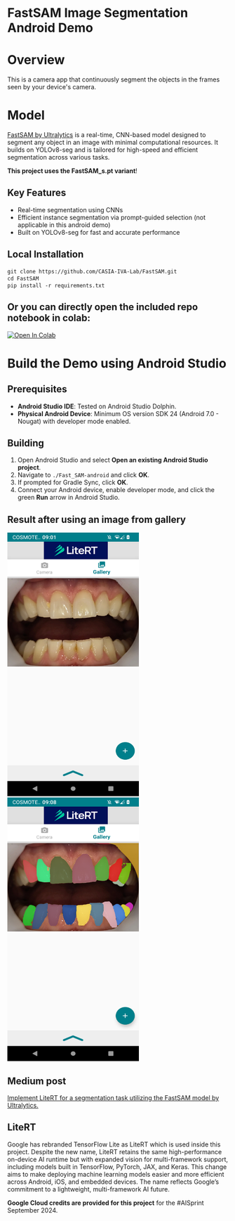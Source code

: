 # FastSAM Image Segmentation Android Demo

# Overview

This is a camera app that continuously segment the objects in the frames seen
by your device's camera.

# Model

[FastSAM by Ultralytics](https://docs.ultralytics.com/models/fast-sam/) is a real-time, CNN-based model designed to segment any object in an image with minimal computational resources. It builds on YOLOv8-seg and is tailored for high-speed and efficient segmentation across various tasks. 

**This project uses the FastSAM_s.pt variant**!

## Key Features
- Real-time segmentation using CNNs
- Efficient instance segmentation via prompt-guided selection (not applicable in this android demo)
- Built on YOLOv8-seg for fast and accurate performance

## Local Installation

```
git clone https://github.com/CASIA-IVA-Lab/FastSAM.git
cd FastSAM
pip install -r requirements.txt
```
## Or you can directly open the included repo notebook in colab:

<a target="_blank" href="https://colab.research.google.com/github/farmaker47/Fast_SAM_android/blob/master/FastSAM_tflite.ipynb">
  <img src="https://colab.research.google.com/assets/colab-badge.svg" alt="Open In Colab"/>
</a>


# Build the Demo using Android Studio

## Prerequisites
- **Android Studio IDE**: Tested on Android Studio Dolphin.
- **Physical Android Device**: Minimum OS version SDK 24 (Android 7.0 - Nougat) with developer mode enabled.

## Building
1. Open Android Studio and select **Open an existing Android Studio project**.
2. Navigate to `./Fast_SAM-android` and click **OK**.
3. If prompted for Gradle Sync, click **OK**.
4. Connect your Android device, enable developer mode, and click the green **Run** arrow in Android Studio.

## Result after using an image from gallery

<p float="left">
  <img src="mouth.png" alt="Image 1" width="300" height="600">
  <img src="mouth_with_mask.png" alt="Image 2" width="300" height="600">
</p>

## Medium post

[Implement LiteRT for a segmentation task utilizing the FastSAM model by Ultralytics.](https://farmaker47.medium.com/implement-litert-for-a-segmentation-task-utilizing-the-fastsam-model-by-ultralytics-9d7e14c88bd4)

## LiteRT

Google has rebranded TensorFlow Lite as LiteRT which is used inside this project. Despite the new name, LiteRT retains the same high-performance on-device AI runtime but with expanded vision for multi-framework support, including models built in TensorFlow, PyTorch, JAX, and Keras. This change aims to make deploying machine learning models easier and more efficient across Android, iOS, and embedded devices. The name reflects Google’s commitment to a lightweight, multi-framework AI future.

**Google Cloud credits are provided for this project** for the #AISprint September 2024.
